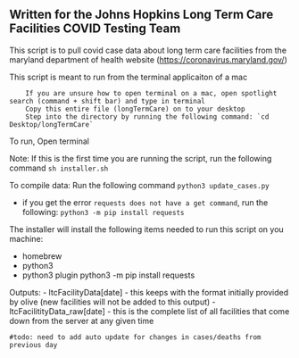 ## Written for the Johns Hopkins Long Term Care Facilities COVID Testing Team

This script is to pull covid case data about long term care facilities from the maryland department of health website (https://coronavirus.maryland.gov/)

This script is meant to run from the terminal applicaiton of a mac 

        If you are unsure how to open terminal on a mac, open spotlight search (command + shift bar) and type in terminal 
        Copy this entire file (longTermCare) on to your desktop
        Step into the directory by running the following command: `cd Desktop/longTermCare`
        
To run, Open terminal

Note: If this is the first time you are running the script, run the following command `sh installer.sh`

To compile data:
Run the following command `python3 update_cases.py`
* if you get the error `requests does not have a get command`, run the following:
        `python3 -m pip install requests`

The installer will install the following items needed to run this script on you machine:
- homebrew
- python3
- python3 plugin python3 -m pip install requests

Outputs: 
    - ltcFacilityData[date] - this keeps with the format initially provided by olive (new facilities will not be added to this output)
    - ltcFacilitityData_raw[date] - this is the complete list of all facilities that come down from the server at any given time
    
    #todo: need to add auto update for changes in cases/deaths from previous day
